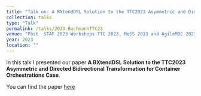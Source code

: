 ```yaml
---
title: "Talk on: A BXtendDSL Solution to the TTC2023 Asymmetric and Directed Bidirectional Transformation for Container Orchestrations Case"
collection: talks
type: "Talk"
permalink: /talks/2023-BuchmannTTC23
venue: "Post  STAF 2023 Workshops TTC 2023, MeSS 2023 and AgileMDE 2023, Leicester, United Kingdom, July 18, 2023 and June 21, 2023"
year: 2023
location: ""
---
```


In this talk I presented our paper **A BXtendDSL Solution to the TTC2023 Asymmetric and Directed Bidirectional Transformation for Container Orchestrations Case**.

You can find the paper [here](https://tbuchmann.github.io/publication/2023-BuchmannTTC23)